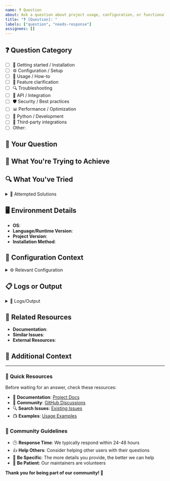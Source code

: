 ```yaml
---
name: ❓ Question
about: Ask a question about project usage, configuration, or functionality
title: "❓ [Question]: "
labels: ["question", "needs-response"]
assignees: []
---
```


<!--
💭 Quick check before asking:
🔍 Search existing issues: https://github.com/JuanVilla424/JuanVilla424/issues
💬 Check discussions: https://github.com/JuanVilla424/JuanVilla424/discussions
📚 Browse documentation: https://github.com/JuanVilla424/JuanVilla424
-->

## ❓ Question Category

<!-- What type of question is this? -->

- [ ] 🚀 Getting started / Installation
- [ ] ⚙️ Configuration / Setup
- [ ] 🔧 Usage / How-to
- [ ] 🎯 Feature clarification
- [ ] 🔍 Troubleshooting
- [ ] 🔌 API / Integration
- [ ] 🛡️ Security / Best practices
- [ ] 📊 Performance / Optimization
- [ ] 🐍 Python / Development
- [ ] 🔗 Third-party integrations
- [ ] Other:

## 🤔 Your Question

<!-- Ask your question clearly and concisely -->

## 🎯 What You're Trying to Achieve

<!-- Describe your goal or use case -->

## 🔍 What You've Tried

<!-- What have you already attempted? -->

<details>
<summary>🧪 Attempted Solutions</summary>

- **Attempt 1**:
- **Attempt 2**:
- **Result**:

</details>

## 🖥️ Environment Details

<!-- Help us understand your setup -->

- **OS**: <!-- e.g., Ubuntu 22.04, Windows 11 -->
- **Language/Runtime Version**: <!-- e.g., Python 3.11.2, Node.js 18.0 -->
- **Project Version**: <!-- e.g., 1.0.16 -->
- **Installation Method**: <!-- pip, npm, docker, git clone -->

## 📂 Configuration Context

<!-- If relevant, share your configuration (remove sensitive data!) -->

<details>
<summary>⚙️ Relevant Configuration</summary>

```yaml
# Your relevant config here (REMOVE SENSITIVE DATA!)
```

</details>

## 📋 Logs or Output

<!-- Include any relevant logs, error messages, or output -->

<details>
<summary>📄 Logs/Output</summary>

```
Paste relevant logs here
```

</details>

## 🔗 Related Resources

<!-- Have you found any related documentation or discussions? -->

- **Documentation**:
- **Similar Issues**:
- **External Resources**:

## 💭 Additional Context

<!-- Any other information that might be helpful -->

---

### 🚀 Quick Resources

Before waiting for an answer, check these resources:

- 📖 **Documentation**: [Project Docs](https://github.com/JuanVilla424/JuanVilla424)
- 💬 **Community**: [GitHub Discussions](https://github.com/JuanVilla424/JuanVilla424/discussions)
- 🔍 **Search Issues**: [Existing Issues](https://github.com/JuanVilla424/JuanVilla424/issues)
- 📺 **Examples**: [Usage Examples](https://github.com/JuanVilla424/JuanVilla424/tree/main/examples)

### 🤝 Community Guidelines

- 🕒 **Response Time**: We typically respond within 24-48 hours
- 👍 **Help Others**: Consider helping other users with their questions
- 🎯 **Be Specific**: The more details you provide, the better we can help
- 🙏 **Be Patient**: Our maintainers are volunteers

**Thank you for being part of our community! 🌟**
